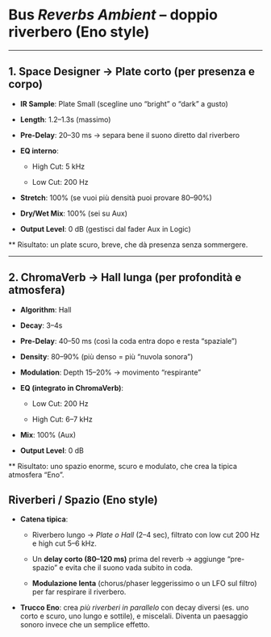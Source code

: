 
# Bus _Reverbs Ambient_ – doppio riverbero (Eno style)

---

## 1. Space Designer → Plate corto (per presenza e corpo)

- **IR Sample**: Plate Small (scegline uno “bright” o “dark” a gusto)
    
- **Length**: 1.2–1.3s (massimo)
    
- **Pre-Delay**: 20–30 ms → separa bene il suono diretto dal riverbero
    
- **EQ interno**:
    
    - High Cut: 5 kHz
        
    - Low Cut: 200 Hz
        
- **Stretch**: 100% (se vuoi più densità puoi provare 80–90%)
    
- **Dry/Wet Mix**: 100% (sei su Aux)
    
- **Output Level**: 0 dB (gestisci dal fader Aux in Logic)
    

** Risultato: un plate scuro, breve, che dà presenza senza sommergere.

---

## 2. ChromaVerb → Hall lunga (per profondità e atmosfera)

- **Algorithm**: Hall
    
- **Decay**: 3–4s
    
- **Pre-Delay**: 40–50 ms (così la coda entra dopo e resta “spaziale”)
    
- **Density**: 80–90% (più denso = più “nuvola sonora”)
    
- **Modulation**: Depth 15–20% → movimento “respirante”
    
- **EQ (integrato in ChromaVerb)**:
    
    - Low Cut: 200 Hz
        
    - High Cut: 6–7 kHz
        
- **Mix**: 100% (Aux)
    
- **Output Level**: 0 dB
    

** Risultato: uno spazio enorme, scuro e modulato, che crea la tipica atmosfera “Eno”.


## Riverberi / Spazio (Eno style)

- **Catena tipica**:
    
    - Riverbero lungo → _Plate o Hall_ (2–4 sec), filtrato con low cut 200 Hz e high cut 5–6 kHz.
        
    - Un **delay corto (80–120 ms)** prima del reverb → aggiunge “pre-spazio” e evita che il suono vada subito in coda.
        
    - **Modulazione lenta** (chorus/phaser leggerissimo o un LFO sul filtro) per far respirare il riverbero.
        
- **Trucco Eno**: crea _più riverberi in parallelo_ con decay diversi (es. uno corto e scuro, uno lungo e sottile), e miscelali. Diventa un paesaggio sonoro invece che un semplice effetto.